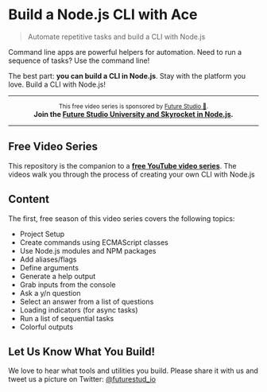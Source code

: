 # Build a Node.js CLI with Ace

> Automate repetitive tasks and build a CLI with Node.js

Command line apps are powerful helpers for automation. Need to run a sequence of tasks? Use the command line!

The best part: **you can build a CLI in Node.js**. Stay with the platform you love. Build a CLI with Node.js!

------

<p align="center"><sup>This free video series is sponsored by <a href="https://futurestud.io">Future Studio 🚀</a>.</sup>
<br><b>
Join the <a href="https://futurestud.io/university">Future Studio University and Skyrocket in Node.js</a>.</b>
</p>

------

## Free Video Series

This repository is the companion to a [**free YouTube video series**](https://www.youtube.com/watch?v=qE_TKIcu4pE&list=PLpUMhvC6l7ANfqV2erFmMJ6v9DQDS28L9). The videos walk you through the process of creating your own CLI with Node.js

## Content

The first, free season of this video series covers the following topics:

- Project Setup
- Create commands using ECMAScript classes
- Use Node.js modules and NPM packages
- Add aliases/flags
- Define arguments
- Generate a help output
- Grab inputs from the console
- Ask a y/n question
- Select an answer from a list of questions
- Loading indicators (for async tasks)
- Run a list of sequential tasks
- Colorful outputs

## Let Us Know What You Build!

We love to hear what tools and utilities you build. Please share it with us and tweet us a picture on Twitter: [@futurestud_io](https://twitter.com/futurestud_io)
